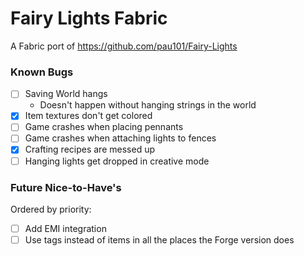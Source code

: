 # Fairy Lights Fabric

A Fabric port of https://github.com/pau101/Fairy-Lights

### Known Bugs

- [ ] Saving World hangs
  - Doesn't happen without hanging strings in the world
- [x] Item textures don't get colored
- [ ] Game crashes when placing pennants
- [ ] Game crashes when attaching lights to fences
- [x] Crafting recipes are messed up
- [ ] Hanging lights get dropped in creative mode

### Future Nice-to-Have's

Ordered by priority:

- [ ] Add EMI integration
- [ ] Use tags instead of items in all the places the Forge version does
